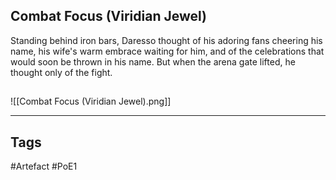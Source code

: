 ## Combat Focus (Viridian Jewel)
Standing behind iron bars,
Daresso thought of his adoring fans cheering his name,
his wife's warm embrace waiting for him,
and of the celebrations that would soon be thrown in his name.
But when the arena gate lifted, he thought only of the fight.
##
![[Combat Focus (Viridian Jewel).png]]

---
## Tags
#Artefact
#PoE1
